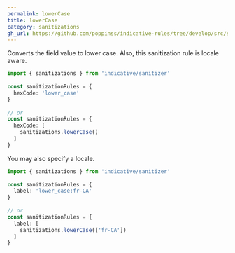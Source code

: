 ```yaml
---
permalink: lowerCase
title: lowerCase
category: sanitizations
gh_url: https://github.com/poppinss/indicative-rules/tree/develop/src/sanitizations/lowerCase.ts
---
```


Converts the field value to lower case. Also, this sanitization rule
is locale aware.
 
```ts
import { sanitizations } from 'indicative/sanitizer'
 
const sanitizationRules = {
  hexCode: 'lower_case'
}
 
// or
const sanitizationRules = {
  hexCode: [
    sanitizations.lowerCase()
  ]
}
```
 
You may also specify a locale.
 
```ts
import { sanitizations } from 'indicative/sanitizer'
 
const sanitizationRules = {
  label: 'lower_case:fr-CA'
}
 
// or
const sanitizationRules = {
  label: [
    sanitizations.lowerCase(['fr-CA'])
  ]
}
```